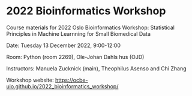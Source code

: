 # 2022 Bioinformatics Workshop

Course materials for 2022 Oslo Bioinformatics Workshop: Statistical Principles in Machine Learnning for Small Biomedical Data

Date: Tuesday 13 December 2022, 9:00-12:00

Room: Python (room 2269), Ole-Johan Dahls hus (OJD)

Instructors: Manuela Zucknick (main), Theophilus Asenso and Chi Zhang

Workshop website: https://ocbe-uio.github.io/2022_bioinformatics_workshop/ 